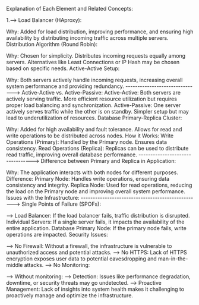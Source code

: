 Explanation of Each Element and Related Concepts:

1.--> Load Balancer (HAproxy):

Why: Added for load distribution, improving performance, and ensuring high availability by distributing incoming traffic across multiple servers.
Distribution Algorithm (Round Robin):

Why: Chosen for simplicity. Distributes incoming requests equally among servers. Alternatives like Least Connections or IP Hash may be chosen based on specific needs.
Active-Active Setup:

Why: Both servers actively handle incoming requests, increasing overall system performance and providing redundancy.
-------------------------------> Active-Active vs. Active-Passive:
Active-Active: Both servers are actively serving traffic. More efficient resource utilization but requires proper load balancing and synchronization.
Active-Passive: One server actively serves traffic while the other is on standby. Simpler setup but may lead to underutilization of resources.
Database Primary-Replica Cluster:

Why: Added for high availability and fault tolerance. Allows for read and write operations to be distributed across nodes.
How it Works:
Write Operations (Primary): Handled by the Primary node. Ensures data consistency.
Read Operations (Replica): Replicas can be used to distribute read traffic, improving overall database performance.
---------------------------------> Difference between Primary and Replica in Application:

Why: The application interacts with both nodes for different purposes.
Difference:
Primary Node: Handles write operations, ensuring data consistency and integrity.
Replica Node: Used for read operations, reducing the load on the Primary node and improving overall system performance.
Issues with the Infrastructure:
--------------------------------------------------> Single Points of Failure (SPOFs):

--> Load Balancer: If the load balancer fails, traffic distribution is disrupted.
Individual Servers: If a single server fails, it impacts the availability of the entire application.
Database Primary Node: If the primary node fails, write operations are impacted.
Security Issues:

--> No Firewall: Without a firewall, the infrastructure is vulnerable to unauthorized access and potential attacks.
--> No HTTPS: Lack of HTTPS encryption exposes user data to potential eavesdropping and man-in-the-middle attacks.
--> No Monitoring:

--> Without monitoring:
--> Detection: Issues like performance degradation, downtime, or security threats may go undetected.
--> Proactive Management: Lack of insights into system health makes it challenging to proactively manage and optimize the infrastructure.
